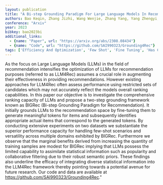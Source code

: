 ```yaml
---
layout: publication
title: "A Bi-step Grounding Paradigm For Large Language Models In Recommendation Systems"
authors: Bao Keqin, Zhang Jizhi, Wang Wenjie, Zhang Yang, Yang Zhengyi, Luo Yancheng, Chen Chong, Feng Fuli, Tian Qi
conference: "Arxiv"
year: 2023
bibkey: bao2023bi
additional_links:
  - {name: "Paper", url: "https://arxiv.org/abs/2308.08434"}
  - {name: "Code", url: "https://github.com/SAI990323/Grounding4Rec"}
tags: ['Efficiency And Optimization', 'Few Shot', 'Fine Tuning', 'Has Code', 'Pretraining Methods', 'Reinforcement Learning', 'Tools', 'Training Techniques']
---
```

As the focus on Large Language Models (LLMs) in the field of recommendation intensifies the optimization of LLMs for recommendation purposes (referred to as LLM4Rec) assumes a crucial role in augmenting their effectiveness in providing recommendations. However existing approaches for LLM4Rec often assess performance using restricted sets of candidates which may not accurately reflect the models overall ranking capabilities. In this paper our objective is to investigate the comprehensive ranking capacity of LLMs and propose a two-step grounding framework known as BIGRec (Bi-step Grounding Paradigm for Recommendation). It initially grounds LLMs to the recommendation space by fine-tuning them to generate meaningful tokens for items and subsequently identifies appropriate actual items that correspond to the generated tokens. By conducting extensive experiments on two datasets we substantiate the superior performance capacity for handling few-shot scenarios and versatility across multiple domains exhibited by BIGRec. Furthermore we observe that the marginal benefits derived from increasing the quantity of training samples are modest for BIGRec implying that LLMs possess the limited capability to assimilate statistical information such as popularity and collaborative filtering due to their robust semantic priors. These findings also underline the efficacy of integrating diverse statistical information into the LLM4Rec framework thereby pointing towards a potential avenue for future research. Our code and data are available at https://github.com/SAI990323/Grounding4Rec."
